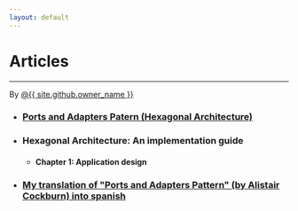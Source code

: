 ```yaml
---
layout: default
---
```


<div id="title">
<h1>Articles</h1>
<hr>
<span class="credits right">By <a href="{{ site.github.owner_url }}">@{{ site.github.owner_name }}</a></span>
</div>

- ### [Ports and Adapters Patern (Hexagonal Architecture)](https://jmgarridopaz.github.io/content/hexagonalarchitecture.html)

- ### Hexagonal Architecture: An implementation guide

  - #### Chapter 1: Application design

- ### [My translation of "Ports and Adapters Pattern" (by Alistair Cockburn) into spanish](https://jmgarridopaz.github.io/content/hexagonalarchitecturespanish.html)

